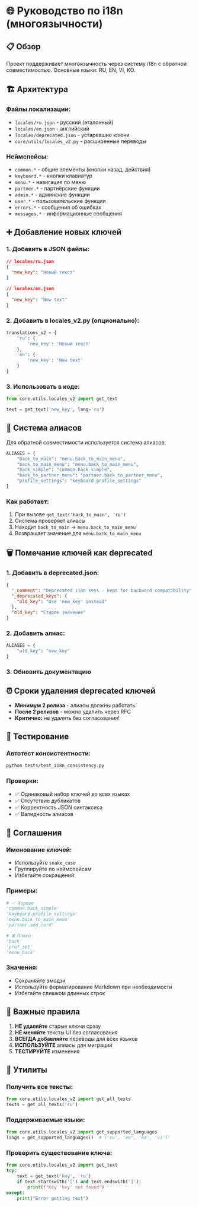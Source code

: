 # 🌐 Руководство по i18n (многоязычности)

## 📋 Обзор

Проект поддерживает многоязычность через систему i18n с обратной совместимостью. Основные языки: RU, EN, VI, KO.

## 🏗️ Архитектура

### Файлы локализации:
- `locales/ru.json` - русский (эталонный)
- `locales/en.json` - английский
- `locales/deprecated.json` - устаревшие ключи
- `core/utils/locales_v2.py` - расширенные переводы

### Неймспейсы:
- `common.*` - общие элементы (кнопки назад, действия)
- `keyboard.*` - кнопки клавиатур
- `menu.*` - навигация по меню
- `partner.*` - партнёрские функции
- `admin.*` - админские функции
- `user.*` - пользовательские функции
- `errors.*` - сообщения об ошибках
- `messages.*` - информационные сообщения

## ➕ Добавление новых ключей

### 1. Добавить в JSON файлы:
```json
// locales/ru.json
{
  "new_key": "Новый текст"
}

// locales/en.json  
{
  "new_key": "New text"
}
```

### 2. Добавить в locales_v2.py (опционально):
```python
translations_v2 = {
    'ru': {
        'new_key': 'Новый текст'
    },
    'en': {
        'new_key': 'New text'
    }
}
```

### 3. Использовать в коде:
```python
from core.utils.locales_v2 import get_text

text = get_text('new_key', lang='ru')
```

## 🔄 Система алиасов

Для обратной совместимости используется система алиасов:

```python
ALIASES = {
    "back_to_main": "menu.back_to_main_menu",
    "back_to_main_menu": "menu.back_to_main_menu", 
    "back_simple": "common.back_simple",
    "back_to_partner_menu": "partner.back_to_partner_menu",
    "profile_settings": "keyboard.profile_settings"
}
```

### Как работает:
1. При вызове `get_text('back_to_main', 'ru')`
2. Система проверяет алиасы
3. Находит `back_to_main` → `menu.back_to_main_menu`
4. Возвращает значение для `menu.back_to_main_menu`

## 🗑️ Помечание ключей как deprecated

### 1. Добавить в deprecated.json:
```json
{
  "_comment": "Deprecated i18n keys - kept for backward compatibility",
  "_deprecated_keys": {
    "old_key": "Use 'new_key' instead"
  },
  "old_key": "Старое значение"
}
```

### 2. Добавить алиас:
```python
ALIASES = {
    "old_key": "new_key"
}
```

### 3. Обновить документацию

## ⏰ Сроки удаления deprecated ключей

- **Минимум 2 релиза** - алиасы должны работать
- **После 2 релизов** - можно удалить через RFC
- **Критично:** не удалять без согласования!

## 🧪 Тестирование

### Автотест консистентности:
```bash
python tests/test_i18n_consistency.py
```

### Проверки:
- ✅ Одинаковый набор ключей во всех языках
- ✅ Отсутствие дубликатов
- ✅ Корректность JSON синтаксиса
- ✅ Валидность алиасов

## 📝 Соглашения

### Именование ключей:
- Используйте `snake_case`
- Группируйте по неймспейсам
- Избегайте сокращений

### Примеры:
```python
# ✅ Хорошо
'common.back_simple'
'keyboard.profile_settings'
'menu.back_to_main_menu'
'partner.add_card'

# ❌ Плохо
'back'
'prof_set'
'menu_back'
```

### Значения:
- Сохраняйте эмодзи
- Используйте форматирование Markdown при необходимости
- Избегайте слишком длинных строк

## 🚨 Важные правила

1. **НЕ удаляйте** старые ключи сразу
2. **НЕ меняйте** тексты UI без согласования
3. **ВСЕГДА добавляйте** переводы для всех языков
4. **ИСПОЛЬЗУЙТЕ** алиасы для миграции
5. **ТЕСТИРУЙТЕ** изменения

## 🔧 Утилиты

### Получить все тексты:
```python
from core.utils.locales_v2 import get_all_texts
texts = get_all_texts('ru')
```

### Поддерживаемые языки:
```python
from core.utils.locales_v2 import get_supported_languages
langs = get_supported_languages()  # ['ru', 'en', 'ko', 'vi']
```

### Проверить существование ключа:
```python
from core.utils.locales_v2 import get_text
try:
    text = get_text('key', 'ru')
    if text.startswith('[') and text.endswith(']'):
        print(f"Key 'key' not found")
except:
    print("Error getting text")
```
